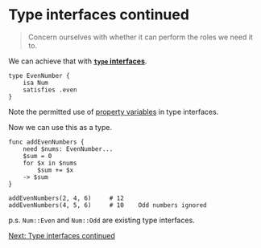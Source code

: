# Type interfaces continued

> Concern ourselves with whether it can perform the roles we need it to.

We can achieve that with [**`type` interfaces**](../Keywords.md#type).

    type EvenNumber {
        isa Num
        satisfies .even
    }

Note the permitted use of
[property variables](../Variables.md#property-variables) in type
interfaces.

Now we can use this as a type.

    func addEvenNumbers {
        need $nums: EvenNumber...
        $sum = 0
        for $x in $nums
            $sum += $x
        -> $sum
    }

    addEvenNumbers(2, 4, 6)     # 12
    addEvenNumbers(4, 5, 6)     # 10    Odd numbers ignored

p.s. `Num::Even` and `Num::Odd` are existing type interfaces.

[Next: Type interfaces continued](46-type-interfaces-3.md)